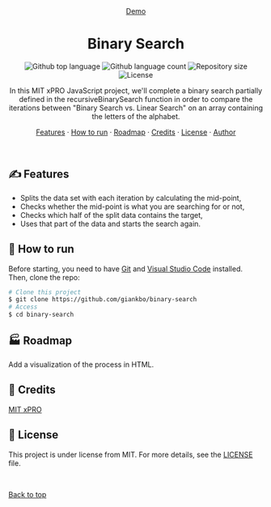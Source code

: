 <div align="center" id="top"> 
  <!-- <img src="./images/binary-search.gif" alt="Binary Search" width="300" height="150"/> -->

&#xa0;

<a href="https://giankbo.github.io/binary-search/" target="blank">Demo</a>

</div>

<h1 align="center">Binary Search</h1>

<p align="center">
  <img alt="Github top language" src="https://img.shields.io/github/languages/top/giankbo/binary-search?color=blue">

  <img alt="Github language count" src="https://img.shields.io/github/languages/count/giankbo/binary-search?color=blue">

  <img alt="Repository size" src="https://img.shields.io/github/repo-size/giankbo/binary-search?color=blue">

  <img alt="License" src="https://img.shields.io/github/license/giankbo/binary-search?color=brightgreen">
</p>

<p align="center" markdown="1">
  In this MIT xPRO JavaScript project, we'll complete a binary search partially defined in the recursiveBinarySearch function in order to compare the iterations between "Binary Search vs. Linear Search" on an array containing the letters of the alphabet. 
</p>

<p align="center">
   <a href="#writing_hand-features">Features</a>
   ·
   <a href="#checkered_flag-how-to-run">How to run</a>
   ·
   <a href="#factory-roadmap">Roadmap</a>
   ·
   <a href="#handshake-credits">Credits</a>
   ·
   <a href="#memo-license">License</a>
   ·
   <a href="https://github.com/giankbo" target="blank">Author</a>
</p>

<br>

## :writing_hand: Features

- Splits the data set with each iteration by calculating the mid-point,
- Checks whether the mid-point is what you are searching for or not,
- Checks which half of the split data contains the target,
- Uses that part of the data and starts the search again.

## :checkered_flag: How to run

Before starting, you need to have [Git](https://git-scm.com) and [Visual Studio Code](https://code.visualstudio.com/) installed. Then, clone the repo:

```bash
# Clone this project
$ git clone https://github.com/giankbo/binary-search
# Access
$ cd binary-search
```

## :factory: Roadmap

Add a visualization of the process in HTML.

## :handshake: Credits

<a href="https://xpro.mit.edu/" target="blank">MIT xPRO</a>

## :memo: License

This project is under license from MIT. For more details, see the [LICENSE](LICENSE.md) file.

&#xa0;

<a href="#top">Back to top</a>
